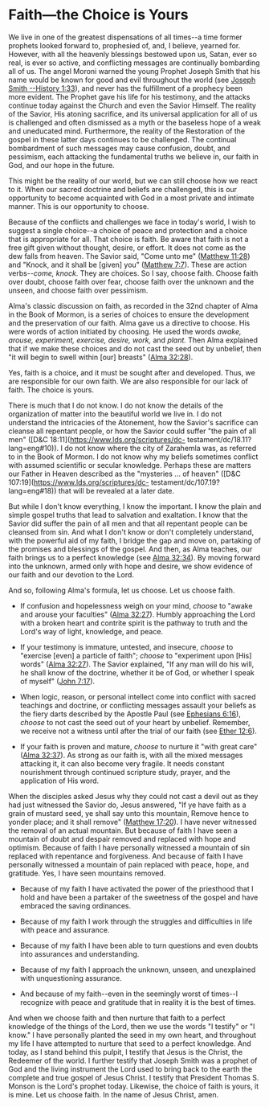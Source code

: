 # Faith—the Choice is Yours

We live in one of the greatest dispensations of all times--a time former
prophets looked forward to, prophesied of, and, I believe, yearned for.
However, with all the heavenly blessings bestowed upon us, Satan, ever so
real, is ever so active, and conflicting messages are continually bombarding
all of us. The angel Moroni warned the young Prophet Joseph Smith that his
name would be known for good and evil throughout the world (see [Joseph Smith
--History 1:33](https://www.lds.org/scriptures/pgp/js-h/1.33?lang=eng#32)),
and never has the fulfillment of a prophecy been more evident. The Prophet
gave his life for his testimony, and the attacks continue today against the
Church and even the Savior Himself. The reality of the Savior, His atoning
sacrifice, and its universal application for all of us is challenged and often
dismissed as a myth or the baseless hope of a weak and uneducated mind.
Furthermore, the reality of the Restoration of the gospel in these latter days
continues to be challenged. The continual bombardment of such messages may
cause confusion, doubt, and pessimism, each attacking the fundamental truths
we believe in, our faith in God, and our hope in the future.

This might be the reality of our world, but we can still choose how we react
to it. When our sacred doctrine and beliefs are challenged, this is our
opportunity to become acquainted with God in a most private and intimate
manner. This is our opportunity to choose.

Because of the conflicts and challenges we face in today's world, I wish to
suggest a single choice--a choice of peace and protection and a choice that is
appropriate for all. That choice is faith. Be aware that faith is not a free
gift given without thought, desire, or effort. It does not come as the dew
falls from heaven. The Savior said, "Come unto me" ([Matthew
11:28](https://www.lds.org/scriptures/nt/matt/11.28?lang=eng#27)) and "Knock,
and it shall be [given] you" ([Matthew
7:7](https://www.lds.org/scriptures/nt/matt/7.7?lang=eng#6)). These are action
verbs--_come, knock_. They are choices. So I say, choose faith. Choose faith
over doubt, choose faith over fear, choose faith over the unknown and the
unseen, and choose faith over pessimism.

Alma's classic discussion on faith, as recorded in the 32nd chapter of Alma in
the Book of Mormon, is a series of choices to ensure the development and the
preservation of our faith. Alma gave us a directive to choose. His were words
of action initiated by choosing. He used the words _awake, arouse, experiment,
exercise, desire, work,_ and _plant._ Then Alma explained that if we make
these choices and do not cast the seed out by unbelief, then "it will begin to
swell within [our] breasts" ([Alma
32:28](https://www.lds.org/scriptures/bofm/alma/32.28?lang=eng#27)).

Yes, faith is a choice, and it must be sought after and developed. Thus, we
are responsible for our own faith. We are also responsible for our lack of
faith. The choice is yours.

There is much that I do not know. I do not know the details of the
organization of matter into the beautiful world we live in. I do not
understand the intricacies of the Atonement, how the Savior's sacrifice can
cleanse all repentant people, or how the Savior could suffer "the pain of all
men" ([D&amp;C 18:11](https://www.lds.org/scriptures/dc-
testament/dc/18.11?lang=eng#10)). I do not know where the city of Zarahemla
was, as referred to in the Book of Mormon. I do not know why my beliefs
sometimes conflict with assumed scientific or secular knowledge. Perhaps these
are matters our Father in Heaven described as the "mysteries ... of heaven"
([D&amp;C 107:19](https://www.lds.org/scriptures/dc-
testament/dc/107.19?lang=eng#18)) that will be revealed at a later date.

But while I don't know everything, I know the important. I know the plain and
simple gospel truths that lead to salvation and exaltation. I know that the
Savior did suffer the pain of all men and that all repentant people can be
cleansed from sin. And what I don't know or don't completely understand, with
the powerful aid of my faith, I bridge the gap and move on, partaking of the
promises and blessings of the gospel. And then, as Alma teaches, our faith
brings us to a perfect knowledge (see [Alma
32:34](https://www.lds.org/scriptures/bofm/alma/32.34?lang=eng#33)). By moving
forward into the unknown, armed only with hope and desire, we show evidence of
our faith and our devotion to the Lord.

And so, following Alma's formula, let us choose. Let us choose faith.

  * If confusion and hopelessness weigh on your mind, _choose_ to "awake and arouse your faculties" ([Alma 32:27](https://www.lds.org/scriptures/bofm/alma/32.27?lang=eng#26)). Humbly approaching the Lord with a broken heart and contrite spirit is the pathway to truth and the Lord's way of light, knowledge, and peace.

  * If your testimony is immature, untested, and insecure, _choose_ to "exercise [even] a particle of faith"; _choose_ to "experiment upon [His] words" ([Alma 32:27](https://www.lds.org/scriptures/bofm/alma/32.27?lang=eng#26)). The Savior explained, "If any man will do his will, he shall know of the doctrine, whether it be of God, or whether I speak of myself" ([John 7:17](https://www.lds.org/scriptures/nt/john/7.17?lang=eng#16)).

  * When logic, reason, or personal intellect come into conflict with sacred teachings and doctrine, or conflicting messages assault your beliefs as the fiery darts described by the Apostle Paul (see [Ephesians 6:16](https://www.lds.org/scriptures/nt/eph/6.16?lang=eng#15)), _choose_ to not cast the seed out of your heart by unbelief. Remember, we receive not a witness until after the trial of our faith (see [Ether 12:6](https://www.lds.org/scriptures/bofm/ether/12.6?lang=eng#5)).

  * If your faith is proven and mature, _choose_ to nurture it "with great care" ([Alma 32:37](https://www.lds.org/scriptures/bofm/alma/32.37?lang=eng#36)). As strong as our faith is, with all the mixed messages attacking it, it can also become very fragile. It needs constant nourishment through continued scripture study, prayer, and the application of His word.

When the disciples asked Jesus why they could not cast a devil out as they had
just witnessed the Savior do, Jesus answered, "If ye have faith as a grain of
mustard seed, ye shall say unto this mountain, Remove hence to yonder place;
and it shall remove" ([Matthew
17:20](https://www.lds.org/scriptures/nt/matt/17.20?lang=eng#19)). I have
never witnessed the removal of an actual mountain. But because of faith I have
seen a mountain of doubt and despair removed and replaced with hope and
optimism. Because of faith I have personally witnessed a mountain of sin
replaced with repentance and forgiveness. And because of faith I have
personally witnessed a mountain of pain replaced with peace, hope, and
gratitude. Yes, I have seen mountains removed.

  * Because of my faith I have activated the power of the priesthood that I hold and have been a partaker of the sweetness of the gospel and have embraced the saving ordinances.

  * Because of my faith I work through the struggles and difficulties in life with peace and assurance.

  * Because of my faith I have been able to turn questions and even doubts into assurances and understanding.

  * Because of my faith I approach the unknown, unseen, and unexplained with unquestioning assurance.

  * And because of my faith--even in the seemingly worst of times--I recognize with peace and gratitude that in reality it is the best of times.

And when we choose faith and then nurture that faith to a perfect knowledge of
the things of the Lord, then we use the words "I testify" or "I know." I have
personally planted the seed in my own heart, and throughout my life I have
attempted to nurture that seed to a perfect knowledge. And today, as I stand
behind this pulpit, I testify that Jesus is the Christ, the Redeemer of the
world. I further testify that Joseph Smith was a prophet of God and the living
instrument the Lord used to bring back to the earth the complete and true
gospel of Jesus Christ. I testify that President Thomas S. Monson is the
Lord's prophet today. Likewise, the choice of faith is yours, it is mine. Let
us choose faith. In the name of Jesus Christ, amen.


